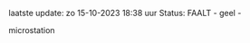 laatste update: 
zo 15-10-2023 18:38   uur 
Status: FAALT - geel - 
<div class="service Y">microstation</div>